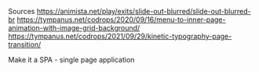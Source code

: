 Sources
https://animista.net/play/exits/slide-out-blurred/slide-out-blurred-br
https://tympanus.net/codrops/2020/09/16/menu-to-inner-page-animation-with-image-grid-background/
https://tympanus.net/codrops/2021/09/29/kinetic-typography-page-transition/

Make it a SPA - single page application 
